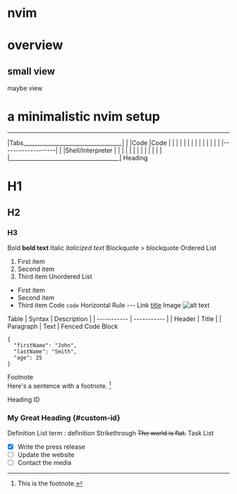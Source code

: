 # nvim
overview
========
small view
----------
maybe view

a minimalistic nvim setup
=========================
 _______________________________________ 
|Tabs___________________________________|                        |
|Code               |Code               |
|                   |                   |
|                   |                   |
|                   |                   |
|                   |                   |
|                   |-------------------|
|                   |Shell/Interpreter  |
|                   |                   |
|                   |                   |
|                   |                   |
|                   |                   |
|_______________________________________|
Heading
  # H1
  ## H2
  ### H3
Bold	**bold text**
Italic	*italicized text*
Blockquote	> blockquote
Ordered List
  1. First item
  2. Second item
  3. Third item
Unordered List	
  - First item
  - Second item
  - Third item
Code	`code`
Horizontal Rule	---
Link	[title](https://www.example.com)
Image	![alt text](image.jpg)

Table
  | Syntax | Description |
  | ----------- | ----------- |
  | Header | Title |
  | Paragraph | Text |
Fenced Code Block
  ```
  {
    "firstName": "John",
    "lastName": "Smith",
    "age": 25
  }
  ```
Footnote	
  Here's a sentence with a footnote. [^1]
  [^1]: This is the footnote.

Heading ID
  ### My Great Heading {#custom-id}
Definition List
  term
  : definition
Strikethrough	~~The world is flat.~~
Task List
  - [x] Write the press release
  - [ ] Update the website
  - [ ] Contact the media 

